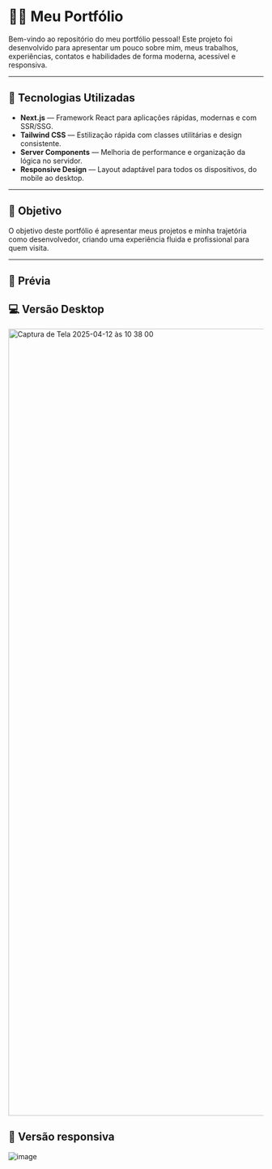 # 🧑‍💻 Meu Portfólio

Bem-vindo ao repositório do meu portfólio pessoal! Este projeto foi desenvolvido para apresentar um pouco sobre mim, meus trabalhos, experiências, contatos e habilidades de forma moderna, acessível e responsiva.

---

## 🚀 Tecnologias Utilizadas

- **Next.js** — Framework React para aplicações rápidas, modernas e com SSR/SSG.
- **Tailwind CSS** — Estilização rápida com classes utilitárias e design consistente.
- **Server Components** — Melhoria de performance e organização da lógica no servidor.
- **Responsive Design** — Layout adaptável para todos os dispositivos, do mobile ao desktop.

---

## 🎯 Objetivo

O objetivo deste portfólio é apresentar meus projetos e minha trajetória como desenvolvedor, criando uma experiência fluida e profissional para quem visita.

---

## 📸 Prévia

## 💻 Versão Desktop
<img width="1552" alt="Captura de Tela 2025-04-12 às 10 38 00" src="https://github.com/user-attachments/assets/48bedc45-dc3a-4b36-9057-1c20aeb7f0d4" />

## 📱 Versão responsiva
![image](https://github.com/user-attachments/assets/f15192ba-e774-4980-a6b1-e72f4f6502bb)
